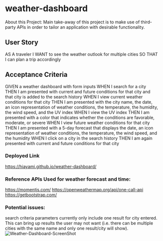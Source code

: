 # weather-dashboard
About this Project:
Main take-away of this project is to make use of third-party APIs in order to tailor an application with desirable functionality.

## User Story
AS A traveler
I WANT to see the weather outlook for multiple cities
SO THAT I can plan a trip accordingly

## Acceptance Criteria
GIVEN a weather dashboard with form inputs
WHEN I search for a city
THEN I am presented with current and future conditions for that city and that city is added to the search history
WHEN I view current weather conditions for that city
THEN I am presented with the city name, the date, an icon representation of weather conditions, the temperature, the humidity, the wind speed, and the UV index
WHEN I view the UV index
THEN I am presented with a color that indicates whether the conditions are favorable, moderate, or severe
WHEN I view future weather conditions for that city
THEN I am presented with a 5-day forecast that displays the date, an icon representation of weather conditions, the temperature, the wind speed, and the humidity
WHEN I click on a city in the search history
THEN I am again presented with current and future conditions for that city

### Deployed Link
https://hiayami.github.io/weather-dashboard/

### Reference APIs Used for weather forecast and time:
https://momentjs.com/
https://openweathermap.org/api/one-call-api
https://getbootstrap.com/

### Potential issues:
search criteria parameters currently only include one result for city entered. This can bring up results the user may not want (i.e. there can be multiple cities with the same name and only one result/city will show).![Weather-Dashboard-ScreenShot](https://user-images.githubusercontent.com/98536530/161405632-8ace21e4-d2bf-475b-a275-e8c2963d5bfc.png)
